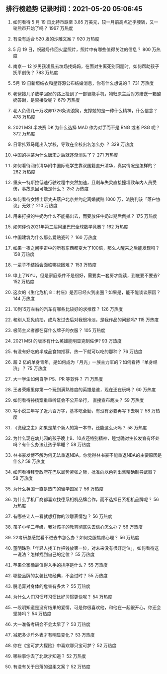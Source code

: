 
## 排行榜趋势 记录时间：2021-05-20 05:06:45
  
  1. 如何看待 5 月 19 日比特币跌至 3.85 万美元，较一月前高点近乎腰斩，又一轮熊市开始了吗？ 1967 万热度
    
  2. 有没有适合 520 发的沙雕文案？ 920 万热度
    
  3. 5 月 19 日，祝融号传回火星照片，照片中有哪些值得关注的信息？ 800 万热度
    
  4. 南京一 12 岁男孩凌晨去坟场找妈妈，在面对生离死别问题时，如何帮助孩子抚平创伤？ 783 万热度
    
  5. 5月 19 日新垣结衣和星野源公布结婚消息，你有什么想说的？ 731 万热度
    
  6. 老爸接儿子放学回家的路上捡到了一部智能手机，物归原主后对方赠送一箱酸奶答谢，是否接受呢？ 679 万热度
    
  7. 老人负债几十万收养1726条流浪狗，支撑她的是一种什么精神，什么信念？ 478 万热度
    
  8. 2021 MSI 半决赛 DK 为什么选择 MAD 作为对手而不是 RNG 或者 PSG 呢？ 372 万热度
    
  9. 日常扎双马尾出入学校，导致在全校出名怎么办 ？ 329 万热度
    
  10. 中国的抹茶为什么唐宋之后就逐渐消失了？ 271 万热度
    
  11. 如何看待网传清华附中国际班学生靠双国籍直升清华，真实情况是怎样的？ 262 万热度
    
  12. 重庆一特斯拉低速行驶过程中突然加速，且刹车失灵直接撞墙致车内人员受伤，事故原因可能是什么？ 252 万热度
    
  13. 如何看待女博士帮丈夫落户北京并约定离婚就赔 1000 万，法院判该「落户协议」无效？ 210 万热度
    
  14. 用来打投的牛奶为什么不能捐出去，而要放任牛奶过期后倒掉？ 175 万热度
    
  15. 如何评价2021年第三届阿里巴巴全球数学竞赛？ 162 万热度
    
  16. 中国建筑为什么那么爱贴瓷砖？ 160 万热度
    
  17. 如果一夜之间宇宙中的所有东西都变大了100倍，那么人醒来之后能发现吗？ 158 万热度
    
  18. 一辈子不结婚会面临哪些困难？ 153 万热度
    
  19. 申上了NYU，但是家庭条件不是很好，需要卖一套房才能读，到底要不要去? 152 万热度
    
  20. 这次的《生化危机 8：村庄》是否已经火到出圈？如果是，能不能谈谈原因？ 144 万热度
    
  21. 10到15万左右的汽车有哪些比较好的求推荐？ 126 万热度
    
  22. 和别人互免约拍，成片发过去后对我很冷淡，是我作品的问题吗? 115 万热度
    
  23. 极简主义者都在穿什么牌子的衣服？ 105 万热度
    
  24. 2021 MSI 的版本有什么英雄能明显克制佐伊? 93 万热度
    
  25. 有没有好吃的半成品食物推荐，热一下就可以吃的那种？ 76 万热度
    
  26. 超 2 亿的单身青年，是如何成为「月光」一族主力军的？如何看待「单身经济」？ 75 万热度
    
  27. 大一学生如何自学 PS、PR 等软件？ 71 万热度
    
  28. 王者荣耀里你第一个玩到满熟练度的英雄是谁，现在还在玩吗？ 60 万热度
    
  29. 如何看待孙杨案重审听证会不公开举行， 直接宣布裁决？ 59 万热度
    
  30. 写小说三年写了近六百万字，基本吃全勤，有没有必要再写下去啊？ 58 万热度
    
  31. 《诡秘之主》如果是某个新人的第一本书，还能这么火吗？ 58 万热度
    
  32. 为什么现在幼儿园的孩子晚上9、10点还特别精神，睡觉晚对生长发育有坏处吗？有什么办法让孩子早睡？ 58 万热度
    
  33. 林书豪发博不解为何无法重返NBA，你觉得林书豪不能重返NBA的主要原因是什么? 58 万热度
    
  34. 如何看待拜登政府在巴以局势紧张之际，批准向以色列出售精确制导武器？ 58 万热度
    
  35. 为什么英国一直是热门的留学国家？ 56 万热度
    
  36. 为什么手机厂商都喜欢找德系相机品牌合作，而不选择日系相机品牌呢？ 56 万热度
    
  37. 有哪些让人一看就想打你的沙雕表情包？ 56 万热度
    
  38. 孩子小学二年级，我对孩子的教育彻底失去信心怎么办？ 56 万热度
    
  39. 22考研总感觉看不进去书怎么办？如何克服焦虑心理？ 56 万热度
    
  40. 董明珠称「年轻人找工作把钱放第一位，对未来没有很好定位」，如何看待这一说法？怎样找到自己的定位？ 55 万热度
    
  41. 苹果全家桶最值得入手的排序是什么？ 55 万热度
    
  42. 哪些品牌的女装比较经典，不会过时？ 55 万热度
    
  43. 脱毛膏对身体的危害有多大？ 55 万热度
    
  44. 为什么人们习惯坏习惯比好习惯更快呢？ 54 万热度
    
  45. 一段明知道是没有结果的爱情，可是你很喜欢他，和他在一起很开心，你还会坚持吗？ 54 万热度
    
  46. 大一准备考研会不会太早了？ 53 万热度
    
  47. 减肥多少斤外表才有明显变化？ 53 万热度
    
  48. 你在《宝可梦大探险》中喜欢哪只宝可梦？ 52 万热度
    
  49. 哪些事你去了北欧才知道？ 52 万热度
    
  50. 有没有关于日落的温柔文案？ 52 万热度
    